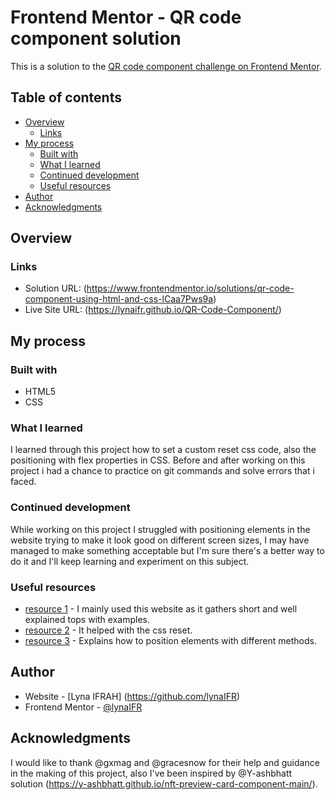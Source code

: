 # Frontend Mentor - QR code component solution

This is a solution to the [QR code component challenge on Frontend Mentor](https://www.frontendmentor.io/challenges/qr-code-component-iux_sIO_H). 

## Table of contents

- [Overview](#overview)
  - [Links](#links)
- [My process](#my-process)
  - [Built with](#built-with)
  - [What I learned](#what-i-learned)
  - [Continued development](#continued-development)
  - [Useful resources](#useful-resources)
- [Author](#author)
- [Acknowledgments](#acknowledgments)

## Overview

### Links

- Solution URL: (https://www.frontendmentor.io/solutions/qr-code-component-using-html-and-css-lCaa7Pws9a)
- Live Site URL: (https://lynaifr.github.io/QR-Code-Component/)

## My process

### Built with

- HTML5
- CSS

### What I learned

I learned through this project how to set a custom reset css code, also the positioning with flex properties in CSS. Before and after working on this project i had a chance to practice on git commands and solve errors that i faced.

### Continued development

While working on this project I struggled with positioning elements in the website trying to make it look good on different screen sizes, I may have managed to make something acceptable but I'm sure there's a better way to do it and I'll keep learning and experiment on this subject.

### Useful resources

- [resource 1](https://https://www.w3schools.com) - I mainly used this website as it gathers short and well explained tops with examples.
- [resource 2](https://www.joshwcomeau.com/css/custom-css-reset/) - It helped with the css reset.
- [resource 3](https://www.joshwcomeau.com/css/center-a-div/) - Explains how to position elements with different methods.

## Author

- Website - [Lyna IFRAH] (https://github.com/lynaIFR)
- Frontend Mentor - [@lynaIFR](https://www.frontendmentor.io/profile/lynaIFR)

## Acknowledgments
I would like to thank @gxmag and @gracesnow for their help and guidance in the making of this project, also I've been inspired by @Y-ashbhatt solution (https://y-ashbhatt.github.io/nft-preview-card-component-main/).